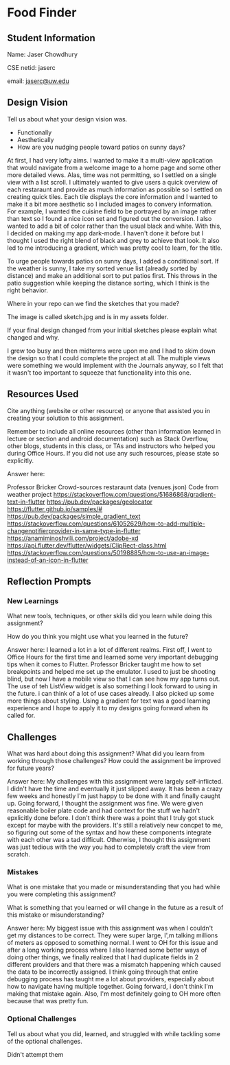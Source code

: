# Food Finder

## Student Information
Name: Jaser Chowdhury   

CSE netid: jaserc

email: jaserc@uw.edu

## Design Vision
Tell us about what your design vision was.
 - Functionally
 - Aesthetically
 - How are you nudging people toward patios on sunny days?

At first, I had very lofty aims. I wanted to make it a multi-view application that would navigate from a welcome image to a home page and some other more detailed views. Alas, time was not permitting, so I settled on a single view with a list scroll. I ultimately wanted to give users a quick overview of each restaraunt and provide as much information as possible so I settled on creating quick tiles. Each tile displays the core information and I wanted to make it a bit more aesthetic so I included images to convery information. For example, I wanted the cuisine field to be portrayed by an image rather than text so I found a nice icon set and figured out the conversion. I also wanted to add a bit of color rather than the usual black and white. With this, I decided on making my app dark-mode. I haven't done it before but I thought I used the right blend of black and grey to achieve that look. It also led to me introducing a gradient, which was pretty cool to learn, for the title. 

To urge people towards patios on sunny days, I added a conditional sort. If the weather is sunny, I take my sorted venue list (already sorted by distance) and make an additional sort to put patios first. This throws in the patio suggestion while keeping the distance sorting, which I think is the right behavior. 

Where in your repo can we find the sketches that you made? 

The image is called sketch.jpg and is in my assets folder.

If your final design changed from your initial sketches please explain what changed and why.

I grew too busy and then midterms were upon me and I had to skim down the design so that I could complete the project at all. The multiple views were something we would implement with the Journals anyway, so I felt that it wasn't too important to squeeze that functionality into this one. 

## Resources Used
Cite anything (website or other resource) or anyone that assisted you in creating your solution to this assignment.

Remember to include all online resources (other than information learned in lecture or section and android documentation) such as Stack Overflow, other blogs, students in this class, or TAs and instructors who helped you during Office Hours. If you did not use any such resources, please state so explicitly.

Answer here: 

Professor Bricker
Crowd-sources restaraunt data (venues.json)
Code from weather project
https://stackoverflow.com/questions/51686868/gradient-text-in-flutter
https://pub.dev/packages/geolocator
https://flutter.github.io/samples/#
https://pub.dev/packages/simple_gradient_text
https://stackoverflow.com/questions/61052629/how-to-add-multiple-changenotifierprovider-in-same-type-in-flutter
https://anamiminoshvili.com/project/adobe-xd
https://api.flutter.dev/flutter/widgets/ClipRect-class.html
https://stackoverflow.com/questions/50198885/how-to-use-an-image-instead-of-an-icon-in-flutter


## Reflection Prompts

### New Learnings
What new tools, techniques, or other skills did you learn while doing this assignment?

How do you think you might use what you learned in the future?

Answer here: I learned a lot in a lot of different realms. First off, I went to Office Hours for the first time and learned some very important debugging tips when it comes to Flutter. Professor Bricker taught me how to set breakpoints and helped me set up the emulator. I used to just be shooting blind, but now I have a mobile view so that I can see how my app turns out. The use of teh ListView widget is also something I look forward to using in the future. i can think of a lot of use cases already. I also picked up some more things about styling. Using a gradient for text was a good learning experience and I hope to apply it to my designs going forward when its called for. 

## Challenges
What was hard about doing this assignment?
What did you learn from working through those challenges?
How could the assignment be improved for future years?

Answer here: My challenges with this assignment were largely self-inflicted. I didn't have the time and eventually it just slipped away. It has been a crazy few weeks and honestly I'm just happy to be done with it and finally caught up. Going forward, I thought the assignment was fine. We were given reasonable boiler plate code and had context for the stuff we hadn't epxlicitly done before. I don't think there was a point that I truly got stuck except for maybe with the providers. It's still a relatively new concpet to me, so figuring out some of the syntax and how these components integrate with each other was a tad difficult. Otherwise, I thought this assignment was just tedious with the way you had to completely craft the view from scratch. 

### Mistakes
What is one mistake that you made or misunderstanding that you had while you were completing this assignment?

What is something that you learned or will change in the future as a result of this mistake or misunderstanding?

Answer here: My biggest issue with this assignment was when I couldn't get my distances to be correct. They were super large, I',m talking millions of meters as opposed to something normal. I went to OH for this issue and after a long working process where I also learned some better ways of doing other things, we finally realized that I had duplicate fields in 2 different providers and that there was a mismatch happening which caused the data to be incorrectly assigned. I think going through that entire debugging process has taught me a lot about providers, especially about how to navigate having multiple together. Going forward, i don't think I'm making that mistake again. Also, I'm most definitely going to OH more often because that was pretty fun. 

### Optional Challenges
Tell us about what you did, learned, and struggled with while tackling some of the optional challenges.

Didn't attempt them